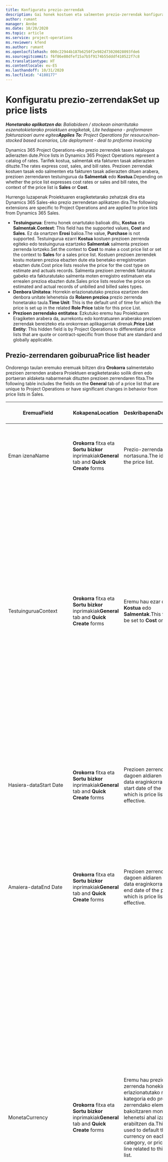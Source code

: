 ```yaml
---
title: Konfiguratu prezio-zerrendak
description: Gai honek kostuen eta salmenten prezio-zerrendak konfiguratzeari buruzko informazioa eskaintzen du.
author: rumant
manager: Annbe
ms.date: 10/20/2020
ms.topic: article
ms.service: project-operations
ms.reviewer: kfend
ms.author: rumant
ms.openlocfilehash: 000c22944b187b6250f2e982d73020028093fde6
ms.sourcegitcommit: f6f86e80dfef15a7b5f9174b55dddf410522f7c8
ms.translationtype: HT
ms.contentlocale: eu-ES
ms.lasthandoff: 10/31/2020
ms.locfileid: "4180177"
---
```

# <a name="set-up-price-lists"></a><span data-ttu-id="070ca-103">Konfiguratu prezio-zerrendak</span><span class="sxs-lookup"><span data-stu-id="070ca-103">Set up price lists</span></span>

<span data-ttu-id="070ca-104">_**Honetarako aplikatzen da:** Baliabideen / stockean oinarritutako eszenatokietarako proiektuen eragiketak, Lite hedapena - proformaren fakturazioari aurre egitea_</span><span class="sxs-lookup"><span data-stu-id="070ca-104">_**Applies To:** Project Operations for resource/non-stocked based scenarios, Lite deployment - deal to proforma invoicing_</span></span>

<span data-ttu-id="070ca-105">Dynamics 365 Project Operations-eko prezio zerrendek tasen katalogoa adierazten dute.</span><span class="sxs-lookup"><span data-stu-id="070ca-105">Price lists in Dynamics 365 Project Operations represent a catalog of rates.</span></span> <span data-ttu-id="070ca-106">Tarifek kostua, salmentak eta fakturen tasak adierazten dituzte.</span><span class="sxs-lookup"><span data-stu-id="070ca-106">The rates express cost, sales, and bill rates.</span></span> <span data-ttu-id="070ca-107">Prezioen zerrendak kostuen tasak edo salmenten eta fakturen tasak adierazten dituen arabera, prezioen zerrendaren testuingurua da **Salmentak** edo **Kostua**.</span><span class="sxs-lookup"><span data-stu-id="070ca-107">Depending on whether the price list expresses cost rates or sales and bill rates, the context of the price list is **Sales** or **Cost**.</span></span>

<span data-ttu-id="070ca-108">Hurrengo luzapenak Proiektuaren eragiketetarako zehatzak dira eta Dynamics 365 Sales-eko prezio zerrendetan aplikatzen dira.</span><span class="sxs-lookup"><span data-stu-id="070ca-108">The following extensions are specific to Project Operations and are applied to price lists from Dynamics 365 Sales.</span></span>

- <span data-ttu-id="070ca-109">**Testuingurua**: Eremu honek onartutako balioak ditu, **Kostua** eta **Salmentak**.</span><span class="sxs-lookup"><span data-stu-id="070ca-109">**Context**: This field has the supported values, **Cost** and **Sales**.</span></span> <span data-ttu-id="070ca-110">Ez da onartzen **Erosi** balioa.</span><span class="sxs-lookup"><span data-stu-id="070ca-110">The value, **Purchase** is not supported.</span></span> <span data-ttu-id="070ca-111">Testuingurua ezarri **Kostua** kostuen prezioen zerrenda egiteko edo testuingurua ezartzeko **Salmentak** salmenta prezioen zerrenda lortzeko.</span><span class="sxs-lookup"><span data-stu-id="070ca-111">Set the context to **Cost** to make a cost price list or set the context to **Sales** for a sales price list.</span></span> <span data-ttu-id="070ca-112">Kostuen prezioen zerrendek kostu motaren prezioa ebazten dute eta benetako erregistroetan ebazten dute.</span><span class="sxs-lookup"><span data-stu-id="070ca-112">Cost price lists resolve the price for the cost type on estimate and actuals records.</span></span> <span data-ttu-id="070ca-113">Salmenta prezioen zerrendek fakturatu gabeko eta fakturatutako salmenta moten erregistro estimatuen eta errealen prezioa ebazten dute.</span><span class="sxs-lookup"><span data-stu-id="070ca-113">Sales price lists resolve the price on estimated and actual records of unbilled and billed sales types.</span></span>
- <span data-ttu-id="070ca-114">**Denbora Unitatea**: Horrekin erlazionatutako prezioa ezartzen den denbora unitate lehenetsia da **Rolaren prezioa** prezio zerrenda honetarako taula.</span><span class="sxs-lookup"><span data-stu-id="070ca-114">**Time Unit**: This is the default unit of time for which the price is set up in the related **Role Price** table for this price List.</span></span>
- <span data-ttu-id="070ca-115">**Prezioen zerrendako entitatea**: Ezkutuko eremu hau Proiektuaren Eragiketen arabera da, aurrekontu edo kontratuaren araberako prezioen zerrendak bereizteko eta orokorrean aplikagarriak direnak.</span><span class="sxs-lookup"><span data-stu-id="070ca-115">**Price List Entity**: This  hidden field is by Project Operations to differentiate price lists that are quote or contract-specific from those that are standard and globally applicable.</span></span>

## <a name="price-list-header"></a><span data-ttu-id="070ca-116">Prezio-zerrendaren goiburua</span><span class="sxs-lookup"><span data-stu-id="070ca-116">Price list header</span></span>

<span data-ttu-id="070ca-117">Ondorengo taulan eremuko eremuak biltzen dira **Orokorra** salmentetako prezioen zerrenden arabera Proiektuen eragiketetarako soilik diren edo portaeran aldaketa nabarmenak dituzten prezioen zerrendaren fitxa.</span><span class="sxs-lookup"><span data-stu-id="070ca-117">The following table includes the fields on the **General** tab of a price list that are unique to Project Operations or have significant changes in behavior from price lists in Sales.</span></span>

| <span data-ttu-id="070ca-118">Eremua</span><span class="sxs-lookup"><span data-stu-id="070ca-118">Field</span></span> | <span data-ttu-id="070ca-119">Kokapena</span><span class="sxs-lookup"><span data-stu-id="070ca-119">Location</span></span> | <span data-ttu-id="070ca-120">Deskribapena</span><span class="sxs-lookup"><span data-stu-id="070ca-120">Description</span></span> | <span data-ttu-id="070ca-121">Downstream eragina</span><span class="sxs-lookup"><span data-stu-id="070ca-121">Downstream impact</span></span> |
| --- | --- | --- | --- |
| <span data-ttu-id="070ca-122">Eman izena</span><span class="sxs-lookup"><span data-stu-id="070ca-122">Name</span></span> | <span data-ttu-id="070ca-123">**Orokorra** fitxa eta **Sortu bizkor** inprimakiak</span><span class="sxs-lookup"><span data-stu-id="070ca-123">**General** tab and **Quick Create** forms</span></span> | <span data-ttu-id="070ca-124">Prezio-zerrendaren nortasuna.</span><span class="sxs-lookup"><span data-stu-id="070ca-124">The identity of the price list.</span></span> | <span data-ttu-id="070ca-125">Prezioen-zerrendak balio hori zerrendako orrialde eta goitibeherako aukera guztietan erakusten du.</span><span class="sxs-lookup"><span data-stu-id="070ca-125">The price list is shown with this value on all list pages and drop-down options.</span></span>|
| <span data-ttu-id="070ca-126">Testuingurua</span><span class="sxs-lookup"><span data-stu-id="070ca-126">Context</span></span> | <span data-ttu-id="070ca-127">**Orokorra** fitxa eta **Sortu bizkor** inprimakiak</span><span class="sxs-lookup"><span data-stu-id="070ca-127">**General** tab and **Quick Create** forms</span></span> | <span data-ttu-id="070ca-128">Eremu hau ezar daiteke **Kostua** edo **Salmentak**.</span><span class="sxs-lookup"><span data-stu-id="070ca-128">This field can be set to **Cost** or **Sales**.</span></span> | <span data-ttu-id="070ca-129">Prezio zerrenda **Kostua** kalkulatzeko eta kostuen benetako prezioa bilatzeko erabiltzen da.</span><span class="sxs-lookup"><span data-stu-id="070ca-129">A price list set to **Cost** is used to look up the price for cost estimates and cost actuals.</span></span> <span data-ttu-id="070ca-130">Prezio zerrenda **Salmentak** kalkulatzeko eta salmenten benetako prezioa bilatzeko erabiltzen da.</span><span class="sxs-lookup"><span data-stu-id="070ca-130">A price list set to **Sales** is used to look up the price for sales estimates and sales actuals.</span></span> <span data-ttu-id="070ca-131">Testuingurua ezarrita duten prezioen zerrendak soilik **Salmentak** bezeroaren, proiektuaren aurrekontuen edo proiektuaren kontratuaren proiektuen prezioen zerrendara erants daiteke.</span><span class="sxs-lookup"><span data-stu-id="070ca-131">Only price lists that have the context set to **Sales** can be attached to project price lists for customers, project quotes, and project contracts.</span></span> |
| <span data-ttu-id="070ca-132">Hasiera-data</span><span class="sxs-lookup"><span data-stu-id="070ca-132">Start Date</span></span> | <span data-ttu-id="070ca-133">**Orokorra** fitxa eta **Sortu bizkor** inprimakiak</span><span class="sxs-lookup"><span data-stu-id="070ca-133">**General** tab and **Quick Create** forms</span></span> | <span data-ttu-id="070ca-134">Prezioen zerrenda dagoen aldiaren hasiera-data eraginkorra da.</span><span class="sxs-lookup"><span data-stu-id="070ca-134">The start date of the period in which is price list is effective.</span></span> | <span data-ttu-id="070ca-135">**Amaiera-data** eremuarekin, eremu hau estimazio jakin baterako edo benetako lerro baterako zein prezio-zerrenda aplikagarri den jakiteko erabiltzen da.</span><span class="sxs-lookup"><span data-stu-id="070ca-135">With the **End Date** field, this field is used to determine which price list is applicable for a certain estimate or actual line.</span></span> |
| <span data-ttu-id="070ca-136">Amaiera-data</span><span class="sxs-lookup"><span data-stu-id="070ca-136">End Date</span></span> | <span data-ttu-id="070ca-137">**Orokorra** fitxa eta **Sortu bizkor** inprimakiak</span><span class="sxs-lookup"><span data-stu-id="070ca-137">**General** tab and **Quick Create** forms</span></span> | <span data-ttu-id="070ca-138">Prezioen zerrenda dagoen aldiaren amaiera-data eraginkorra da.</span><span class="sxs-lookup"><span data-stu-id="070ca-138">The end date of the period in which is price list is effective.</span></span> | <span data-ttu-id="070ca-139">**Hasiera-data** eremuarekin, eremu hau estimazio jakin baterako edo benetako lerro baterako zein prezio-zerrenda aplikagarri den jakiteko erabiltzen da.</span><span class="sxs-lookup"><span data-stu-id="070ca-139">With the **Start Date** field, this field is used to determine which price list is applicable for a certain estimate or actual line.</span></span> |
| <span data-ttu-id="070ca-140">Moneta</span><span class="sxs-lookup"><span data-stu-id="070ca-140">Currency</span></span> | <span data-ttu-id="070ca-141">**Orokorra** fitxa eta **Sortu bizkor** inprimakiak</span><span class="sxs-lookup"><span data-stu-id="070ca-141">**General** tab and **Quick Create** forms</span></span> | <span data-ttu-id="070ca-142">Eremu hau prezio zerrenda honekin erlazionatutako rol, kategoria edo prezio zerrendako elementu bakoitzaren moneta lehenetsi ahal izateko erabiltzen da.</span><span class="sxs-lookup"><span data-stu-id="070ca-142">This field is used to default the currency on each role, category, or price list item line related to this price list.</span></span> | <span data-ttu-id="070ca-143">**Salmentak** prezioen zerrendan, rolak, kategoriak edo prezioen zerrendako elementuen lerroak ezin dira moneta ez den beste moneta batean sortu.</span><span class="sxs-lookup"><span data-stu-id="070ca-143">On **Sales** price lists, roles, categories, or price list item lines can't be created in any currency other than this currency.</span></span> <span data-ttu-id="070ca-144">**Kostua** prezioen zerrendan, edozein preziotan lerro bat sor dezakezu.</span><span class="sxs-lookup"><span data-stu-id="070ca-144">On **Cost** price lists, you can create a role price line in any currency.</span></span> <span data-ttu-id="070ca-145">Hemen definitutako moneta lehenetsi gisa erabiltzen da.</span><span class="sxs-lookup"><span data-stu-id="070ca-145">The currency defined here is used as a default.</span></span> <span data-ttu-id="070ca-146">Lotutako rolen prezioak dituen erabiltzailearen konfigurazioak balio hori gainidatz dezake laneko kostuen tasa konfiguratzea edozein monetan.</span><span class="sxs-lookup"><span data-stu-id="070ca-146">The user setup that is related role prices can override this value to enable labor cost rate setup in any currency.</span></span> <span data-ttu-id="070ca-147">Kategoriaren kostuen tasak eta prezioen zerrendako elementuen kostuak hemen definitutako monetan soilik konfigura daitezke.</span><span class="sxs-lookup"><span data-stu-id="070ca-147">Category cost rates and price list item costs can be set up only in the currency defined here.</span></span> |
| <span data-ttu-id="070ca-148">Denbora-unitatea</span><span class="sxs-lookup"><span data-stu-id="070ca-148">Time Unit</span></span> | <span data-ttu-id="070ca-149">**Orokorra** fitxa eta **Sortu bizkor** inprimakiak</span><span class="sxs-lookup"><span data-stu-id="070ca-149">**General** tab and **Quick Create** forms</span></span> | <span data-ttu-id="070ca-150">Eremu hau prezio zerrenda honekin erlazionatutako rol bakoitzaren denbora-unitate lehenetsi ahal izateko erabiltzen da.</span><span class="sxs-lookup"><span data-stu-id="070ca-150">This field is used to default the time unit on each role line related to this price list.</span></span> | <span data-ttu-id="070ca-151">Eremu balio hau erlazionatutako rol prezioen konfigurazioan soilik erabiltzen da.</span><span class="sxs-lookup"><span data-stu-id="070ca-151">This field value is only used on related role price setup.</span></span> <span data-ttu-id="070ca-152">**Kostua** eta **Salmentak** prezioen zerrendetan, edozein denbora-unitatetan lerro bat sor dezakezu.</span><span class="sxs-lookup"><span data-stu-id="070ca-152">On **Cost** and **Sales** price lists, you can create a role price line in any unit of time.</span></span> <span data-ttu-id="070ca-153">Hemen definitutako denbora-unitate lehenetsi gisa erabiltzen da.</span><span class="sxs-lookup"><span data-stu-id="070ca-153">The time unit defined here is used as a default.</span></span> <span data-ttu-id="070ca-154">Lotutako rolen prezioak dituen erabiltzailearen konfigurazioak balio hori gainidatz dezake laneko kostuen eta fakturazio-tasa konfiguratzea edozein denbora-unitatetan.</span><span class="sxs-lookup"><span data-stu-id="070ca-154">The user setup related role prices can override this value to enable labor cost and bill rate setup in any unit of time.</span></span> |
| <span data-ttu-id="070ca-155">Deskribapena</span><span class="sxs-lookup"><span data-stu-id="070ca-155">Description</span></span> | <span data-ttu-id="070ca-156">**Orokorra** fitxa eta **Sortu bizkor** inprimakiak</span><span class="sxs-lookup"><span data-stu-id="070ca-156">**General** tab and **Quick Create** forms</span></span> | <span data-ttu-id="070ca-157">Testu eremua da prezio zerrendaren lerro anitzeko deskribapena egiteko aukera emateko.</span><span class="sxs-lookup"><span data-stu-id="070ca-157">This text field allows you to provide a multi-line description of the price list.</span></span> | <span data-ttu-id="070ca-158">Eremu hau **Elkartua** erlazionatutako prezio zerrendak dituzten hainbat erakundetako prezioen zerrendari buruzko ikuspegiak.</span><span class="sxs-lookup"><span data-stu-id="070ca-158">This field is shown in the **Associated** views on the price list in various entities that have related price lists.</span></span> |

